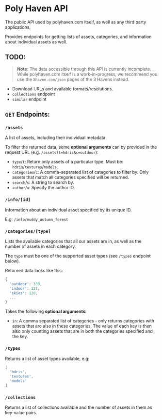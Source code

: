 # Poly Haven API

The public API used by polyhaven.com itself, as well as any third party applications.

Provides endpoints for getting lists of assets, categories, and information about individual assets as well.

## TODO:

> **Note:** The data accessible through this API is currently incomplete. While polyhaven.com itself is a work-in-progress, we recommend you use the `Xhaven.com/json` pages of the 3 Havens instead.

* Download URLs and available formats/resolutions.
* `collections` endpoint
* `similar` endpoint

## `GET` Endpoints:

### `/assets`

A list of assets, including their individual metadata.

To filter the returned data, some **optional arguments** can by provided in the request URL (e.g. `/assets?t=hdris&c=outdoor`):

* `type`/`t`: Return only assets of a particular type. Must be: `hdris`/`textures`/`models`.
* `categories`/`c`: A comma-separated list of categories to filter by. Only assets that match all categories specified will be returned.
* `search`/`s`: A string to search by.
* `author`/`a`: Specify the author ID.

### `/info/[id]`

Information about an individual asset specified by its unique ID.

E.g: `/info/muddy_autumn_forest`

### `/categories/[type]`

Lists the available categories that all our assets are in, as well as the number of assets in each category.

The `type` must be one of the supported asset types (see `/types` endpoint below).

Returned data looks like this:

```js
{
  'outdoor': 339,
  'indoor': 121,
  'skies': 120,
  ...
}
```

Takes the following **optional arguments**:

* `in`: A comma separated list of categories - only returns categories with assets that are also in these categories. The value of each key is then also only counting assets that are in both the categories specified and the key.

### `/types`

Returns a list of asset types available, e.g:

```js
[
  'hdris',
  'textures',
  'models'
]
```

### `/collections`

Returns a list of collections available and the number of assets in them as key-value pairs.
